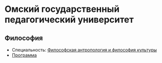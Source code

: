 # Омский государственный педагогический университет

## Философия

- Специальность: [Философская антропология и философия культуры](https://omgpu.ru/sites/default/files/obr_modules/op_fgos_vo/base_oop/340.pdf)
- [Программа](https://omgpu.ru/sites/default/files/obr_modules/op_fgos_vo/base_oop/338.pdf)
